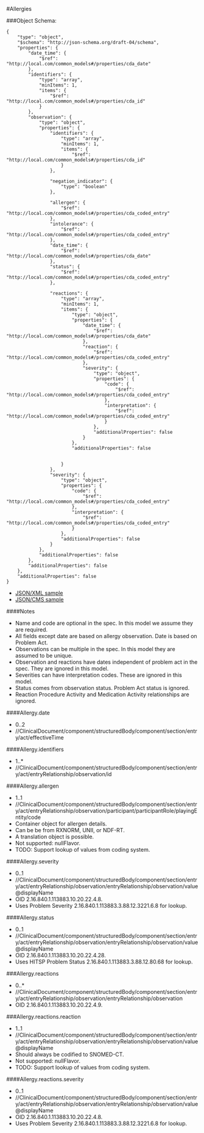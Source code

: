 #Allergies

###Object Schema:
```
{
    "type": "object",
    "$schema": "http://json-schema.org/draft-04/schema",
    "properties": {
        "date_time": {
            "$ref": "http://local.com/common_models#/properties/cda_date"
        },
        "identifiers": {
            "type": "array",
            "minItems": 1,
            "items": {
                "$ref": "http://local.com/common_models#/properties/cda_id"
            }
        },
        "observation": {
            "type": "object",
            "properties": {
                "identifiers": {
                    "type": "array",
                    "minItems": 1,
                    "items": {
                        "$ref": "http://local.com/common_models#/properties/cda_id"
                    }
                },

                "negation_indicator": {
                    "type": "boolean"
                },

                "allergen": {
                    "$ref": "http://local.com/common_models#/properties/cda_coded_entry"
                },
                "intolerance": {
                    "$ref": "http://local.com/common_models#/properties/cda_coded_entry"
                },
                "date_time": {
                    "$ref": "http://local.com/common_models#/properties/cda_date"
                },
                "status": {
                    "$ref": "http://local.com/common_models#/properties/cda_coded_entry"
                },

                "reactions": {
                    "type": "array",
                    "minItems": 1,
                    "items": {
                        "type": "object",
                        "properties": {
                            "date_time": {
                                "$ref": "http://local.com/common_models#/properties/cda_date"
                            },
                            "reaction": {
                                "$ref": "http://local.com/common_models#/properties/cda_coded_entry"
                            },
                            "severity": {
                                "type": "object",
                                "properties": {
                                    "code": {
                                        "$ref": "http://local.com/common_models#/properties/cda_coded_entry"
                                    },
                                    "interpretation": {
                                        "$ref": "http://local.com/common_models#/properties/cda_coded_entry"
                                    }
                                },
                                "additionalProperties": false
                            }
                        },
                        "additionalProperties": false


                    }
                },
                "severity": {
                    "type": "object",
                    "properties": {
                        "code": {
                            "$ref": "http://local.com/common_models#/properties/cda_coded_entry"
                        },
                        "interpretation": {
                            "$ref": "http://local.com/common_models#/properties/cda_coded_entry"
                        }
                    },
                    "additionalProperties": false
                }
            },
            "additionalProperties": false
        },
        "additionalProperties": false
    },
    "additionalProperties": false
}
```

- [JSON/XML sample](samples/allergies.md)
- [JSON/CMS sample](cmssamples/allergies.md)

####Notes
- Name and code are optional in the spec.  In this model we assume they are required.
- All fields except date are based on allergy observation.  Date is based on Problem Act.
- Observations can be multiple in the spec.  In this model they are assumed to be unique.
- Observation and reactions have dates independent of problem act in the spec.  They are ignored in this model.
- Severities can have interpretation codes.  These are ignored in this model.
- Status comes from observation status.  Problem Act status is ignored.
- Reaction Procedure Activity and Medication Activity relationships are ignored.


####Allergy.date
- 0..2
- //ClinicalDocument/component/structuredBody/component/section/entry/act/effectiveTime

####Allergy.identifiers
- 1..*
- //ClinicalDocument/component/structuredBody/component/section/entry/act/entryRelationship/observation/id

####Allergy.allergen
- 1..1
- //ClinicalDocument/component/structuredBody/component/section/entry/act/entryRelationship/observation/participant/participantRole/playingEntity/code
- Container object for allergen details.
- Can be be from RXNORM, UNII, or NDF-RT.
- A translation object is possible.
- Not supported: nullFlavor.
- TODO:  Support lookup of values from coding system.

####Allergy.severity
- 0..1
- //ClinicalDocument/component/structuredBody/component/section/entry/act/entryRelationship/observation/entryRelationship/observation/value@displayName
- OID 2.16.840.1.113883.10.20.22.4.8.
- Uses Problem Severity 2.16.840.1.113883.3.88.12.3221.6.8 for lookup.

####Allergy.status
- 0..1
- //ClinicalDocument/component/structuredBody/component/section/entry/act/entryRelationship/observation/entryRelationship/observation/value@displayName
- OID 2.16.840.1.113883.10.20.22.4.28.
- Uses HITSP Problem Status 2.16.840.1.113883.3.88.12.80.68 for lookup.

###Allergy.reactions
- 0..*
- //ClinicalDocument/component/structuredBody/component/section/entry/act/entryRelationship/observation/entryRelationship/observation
- OID 2.16.840.1.113883.10.20.22.4.9.

###Allergy.reactions.reaction
- 1..1
- //ClinicalDocument/component/structuredBody/component/section/entry/act/entryRelationship/observation/entryRelationship/observation/value@displayName
- Should always be codified to SNOMED-CT.
- Not supported: nullFlavor.
- TODO:  Support lookup of values from coding system.

####Allergy.reactions.severity
- 0..1
- //ClinicalDocument/component/structuredBody/component/section/entry/act/entryRelationship/observation/entryRelationship/observation/value@displayName
- OID 2.16.840.1.113883.10.20.22.4.8.
- Uses Problem Severity 2.16.840.1.113883.3.88.12.3221.6.8 for lookup.



